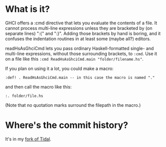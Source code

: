 # What is it?

GHCI offers a :cmd directive that lets you evaluate the contents of a file. It cannot process multi-line expressions unless they are bracketed by (on separate lines) ":{" and ":}". Adding those brackets by hand is boring, and it confuses the indentation routines in at least some (maybe all?) editors.

readHsAsGhciCmd lets you pass ordinary Haskell-formatted single- and multi-line expressions, without those surrounding brackets, to `:cmd`. Use it on a file like this `:cmd ReadHsAsGhciCmd.main "folder/filename.hs"`.

If you plan on using it a lot, you could make a macro:
```
:def! . ReadHsAsGhciCmd.main -- in this case the macro is named "."
```
and then call the macro like this:
```
:. folder/file.hs
```
(Note that no quotation marks surround the filepath in the macro.)


# Where's the commit history?

It's in my [fork of Tidal](https://github.com/JeffreyBenjaminBrown/Tidal/commit/fa99bbb86ff05ed494fd5bb15f1f26b7e27dbcb9).
